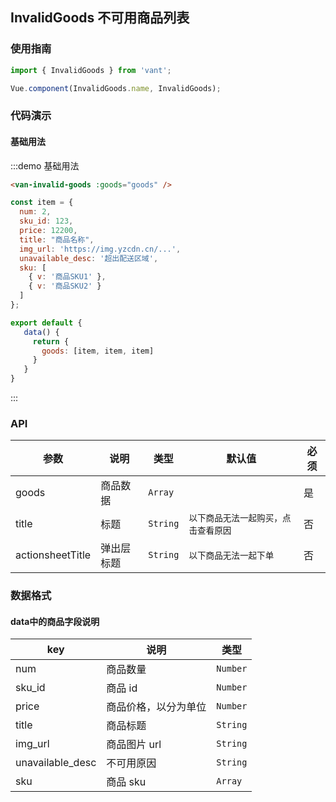 ## InvalidGoods 不可用商品列表

<script>
const item = {
  sku: [{ v: '商品SKU1' }, { v: '商品SKU2' }],
  num: 2,
  sku_id: 123,
  title: "商品名称",
  price: 12200,
  unavailable_desc: '超出配送区域',
  img_url: 'https://img.yzcdn.cn/upload_files/2017/06/29/FnPSAKkEeh4FnDA09oIbmnlzWQrw.png',
};

export default {
   data() {
     return {
       goods: [item, item, item]
     }
   }
}
</script>

### 使用指南
``` javascript
import { InvalidGoods } from 'vant';

Vue.component(InvalidGoods.name, InvalidGoods);
```

### 代码演示

#### 基础用法

:::demo 基础用法
```html
<van-invalid-goods :goods="goods" />
```

```javascript
const item = {
  num: 2,
  sku_id: 123,
  price: 12200,
  title: "商品名称",
  img_url: 'https://img.yzcdn.cn/...',
  unavailable_desc: '超出配送区域',
  sku: [
    { v: '商品SKU1' },
    { v: '商品SKU2' }
  ]
};

export default {
   data() {
     return {
       goods: [item, item, item]
     }
   }
}
```
:::

### API

| 参数       | 说明      | 类型       | 默认值       | 必须      |
|-----------|-----------|-----------|-------------|-------------|
| goods | 商品数据 | `Array`  |   | 是 |
| title | 标题 | `String`  | `以下商品无法一起购买，点击查看原因` | 否 |
| actionsheetTitle | 弹出层标题 | `String`  | `以下商品无法一起下单` | 否 |

### 数据格式
#### data中的商品字段说明
| key       | 说明      | 类型       |
|-----------|-----------|-----------|
| num | 商品数量 |  `Number` |
| sku_id | 商品 id |  `Number` |
| price | 商品价格，以分为单位 |  `Number` |
| title | 商品标题 |  `String` |
| img_url | 商品图片 url |  `String` |
| unavailable_desc | 不可用原因 |  `String` |
| sku | 商品 sku |  `Array` |
